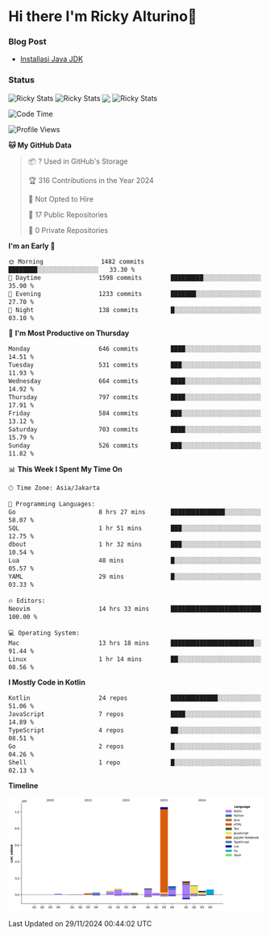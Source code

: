 # Hi there I'm Ricky Alturino👋

### Blog Post

<!-- BLOG-POST-LIST:START -->

- [Installasi Java JDK](https://onirutla.medium.com/installasi-java-jdk-ec701beeb5cb?source=rss-d9d81c918cc9------2)
<!-- BLOG-POST-LIST:END -->

### Status

<img align="center" alt="Ricky Stats" src="https://github-readme-stats.vercel.app/api?username=Alturino&theme=dark&show_icons=true&hide_border=false" />
<img align="center" alt="Ricky Stats" src="https://github-readme-stats.vercel.app/api/top-langs/?username=Alturino&theme=dark&show_icons=true&layout=compact"/>
<img align="center" width="640px" src="https://github-readme-stats.vercel.app/api/wakatime?username=Alturino&layout=compact&hide_border=true&theme=dark">
<img align="center" alt="Ricky Stats" src="https://leetcard.jacoblin.cool/onirutla?border=0&radius=20&ext=activity"/>

<!--START_SECTION:waka-->
![Code Time](http://img.shields.io/badge/Code%20Time-767%20hrs%2048%20mins-blue)

![Profile Views](http://img.shields.io/badge/Profile%20Views-0-blue)

**🐱 My GitHub Data** 

> 📦 ? Used in GitHub's Storage 
 > 
> 🏆 316 Contributions in the Year 2024
 > 
> 🚫 Not Opted to Hire
 > 
> 📜 17 Public Repositories 
 > 
> 🔑 0 Private Repositories 
 > 
**I'm an Early 🐤** 

```text
🌞 Morning                1482 commits        ████████░░░░░░░░░░░░░░░░░   33.30 % 
🌆 Daytime                1598 commits        █████████░░░░░░░░░░░░░░░░   35.90 % 
🌃 Evening                1233 commits        ███████░░░░░░░░░░░░░░░░░░   27.70 % 
🌙 Night                  138 commits         █░░░░░░░░░░░░░░░░░░░░░░░░   03.10 % 
```
📅 **I'm Most Productive on Thursday** 

```text
Monday                   646 commits         ████░░░░░░░░░░░░░░░░░░░░░   14.51 % 
Tuesday                  531 commits         ███░░░░░░░░░░░░░░░░░░░░░░   11.93 % 
Wednesday                664 commits         ████░░░░░░░░░░░░░░░░░░░░░   14.92 % 
Thursday                 797 commits         ████░░░░░░░░░░░░░░░░░░░░░   17.91 % 
Friday                   584 commits         ███░░░░░░░░░░░░░░░░░░░░░░   13.12 % 
Saturday                 703 commits         ████░░░░░░░░░░░░░░░░░░░░░   15.79 % 
Sunday                   526 commits         ███░░░░░░░░░░░░░░░░░░░░░░   11.82 % 
```


📊 **This Week I Spent My Time On** 

```text
🕑︎ Time Zone: Asia/Jakarta

💬 Programming Languages: 
Go                       8 hrs 27 mins       ███████████████░░░░░░░░░░   58.07 % 
SQL                      1 hr 51 mins        ███░░░░░░░░░░░░░░░░░░░░░░   12.75 % 
dbout                    1 hr 32 mins        ███░░░░░░░░░░░░░░░░░░░░░░   10.54 % 
Lua                      48 mins             █░░░░░░░░░░░░░░░░░░░░░░░░   05.57 % 
YAML                     29 mins             █░░░░░░░░░░░░░░░░░░░░░░░░   03.33 % 

🔥 Editors: 
Neovim                   14 hrs 33 mins      █████████████████████████   100.00 % 

💻 Operating System: 
Mac                      13 hrs 18 mins      ███████████████████████░░   91.44 % 
Linux                    1 hr 14 mins        ██░░░░░░░░░░░░░░░░░░░░░░░   08.56 % 
```

**I Mostly Code in Kotlin** 

```text
Kotlin                   24 repos            █████████████░░░░░░░░░░░░   51.06 % 
JavaScript               7 repos             ████░░░░░░░░░░░░░░░░░░░░░   14.89 % 
TypeScript               4 repos             ██░░░░░░░░░░░░░░░░░░░░░░░   08.51 % 
Go                       2 repos             █░░░░░░░░░░░░░░░░░░░░░░░░   04.26 % 
Shell                    1 repo              █░░░░░░░░░░░░░░░░░░░░░░░░   02.13 % 
```



**Timeline**

![Lines of Code chart](https://raw.githubusercontent.com/Alturino/Alturino/main/assets/bar_graph.png)


 Last Updated on 29/11/2024 00:44:02 UTC
<!--END_SECTION:waka-->
